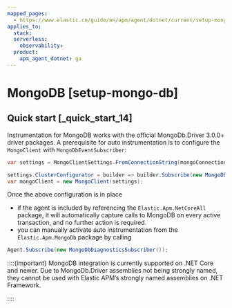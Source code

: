 ```yaml
---
mapped_pages:
  - https://www.elastic.co/guide/en/apm/agent/dotnet/current/setup-mongo-db.html
applies_to:
  stack:
  serverless:
    observability:
  product:
    apm_agent_dotnet: ga
---
```


# MongoDB [setup-mongo-db]


## Quick start [_quick_start_14]

Instrumentation for MongoDB works with the official MongoDb.Driver 3.0.0+ driver packages. A prerequisite for auto instrumentation is to configure the `MongoClient` with `MongoDbEventSubscriber`:

```csharp
var settings = MongoClientSettings.FromConnectionString(mongoConnectionString);

settings.ClusterConfigurator = builder => builder.Subscribe(new MongoDbEventSubscriber());
var mongoClient = new MongoClient(settings);
```

Once the above configuration is in place

* if the agent is included by referencing the `Elastic.Apm.NetCoreAll` package, it will automatically capture calls to MongoDB on every active transaction, and no further action is required.
* you can manually activate auto instrumentation from the `Elastic.Apm.MongoDb` package by calling

```csharp
Agent.Subscribe(new MongoDbDiagnosticsSubscriber());
```

::::{important}
MongoDB integration is currently supported on .NET Core and newer. Due to MongoDb.Driver assemblies not being strongly named, they cannot be used with Elastic APM’s strongly named assemblies on .NET Framework.

::::



